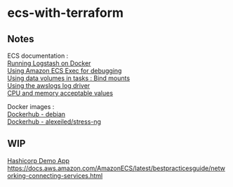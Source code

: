 # ecs-with-terraform

## Notes

ECS documentation :  
[Running Logstash on Docker](https://www.elastic.co/guide/en/logstash/current/docker.html)  
[Using Amazon ECS Exec for debugging](https://docs.aws.amazon.com/en_en/AmazonECS/latest/userguide/ecs-exec.html)  
[Using data volumes in tasks : Bind mounts](https://docs.aws.amazon.com/AmazonECS/latest/developerguide/bind-mounts.html)  
[Using the awslogs log driver](https://docs.aws.amazon.com/AmazonECS/latest/developerguide/using_awslogs.html#specify-log-config)  
[CPU and memory acceptable values](https://docs.aws.amazon.com/AmazonECS/latest/developerguide/task-cpu-memory-error.html)  

Docker images :  
[Dockerhub - debian](https://hub.docker.com/_/debian)  
[Dockerhub - alexeiled/stress-ng](https://hub.docker.com/r/alexeiled/stress-ng/)  

## WIP

[Hashicorp Demo App](https://github.com/hashicorp/demo-consul-101/tree/master)  
https://docs.aws.amazon.com/AmazonECS/latest/bestpracticesguide/networking-connecting-services.html  
